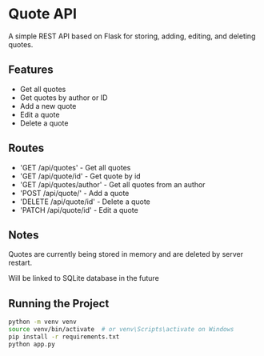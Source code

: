 # Quote API

A simple REST API based on Flask for storing, adding, editing, and deleting quotes.

## Features

- Get all quotes
- Get quotes by author or ID
- Add a new quote
- Edit a quote
- Delete a quote

## Routes

- 'GET /api/quotes' - Get all quotes
- 'GET /api/quote/id' - Get quote by id
- 'GET /api/quotes/author' - Get all quotes from an author
- 'POST /api/quote/' - Add a quote
- 'DELETE /api/quote/id' - Delete a quote
- 'PATCH /api/quote/id' - Edit a quote

## Notes

Quotes are currently being stored in memory and are deleted by server restart.

Will be linked to SQLite database in the future

## Running the Project

```bash
python -m venv venv
source venv/bin/activate  # or venv\Scripts\activate on Windows
pip install -r requirements.txt
python app.py
